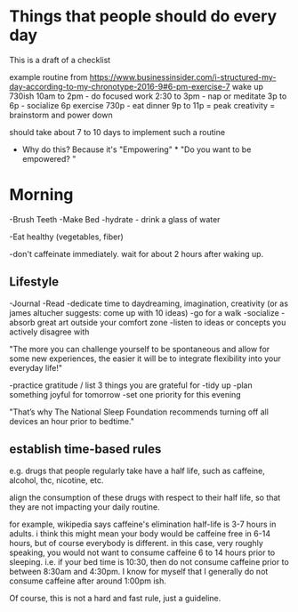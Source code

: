 
# Things that people should do every day

This is a draft of a checklist


example routine from https://www.businessinsider.com/i-structured-my-day-according-to-my-chronotype-2016-9#6-pm-exercise-7
wake up 730ish
10am to 2pm - do focused work
2:30 to 3pm - nap or meditate
3p to 6p - socialize
6p exercise
730p - eat dinner
9p to 11p = peak creativity = brainstorm and power down

should take about 7 to 10 days to implement such a routine

* Why do this?  Because it's "Empowering" *
"Do you want to be empowered? "

# Morning
-Brush Teeth
-Make Bed
-hydrate - drink a glass of water

-Eat healthy (vegetables, fiber)

-don't caffeinate immediately.  wait for about 2 hours after waking up.





## Lifestyle
-Journal
-Read
-dedicate time to daydreaming, imagination, creativity (or as james altucher suggests:  come up with 10 ideas)
-go for a walk
-socialize
-absorb great art outside your comfort zone
-listen to ideas or concepts you actively disagree with

"The more you can challenge yourself to be spontaneous and allow for some new experiences, the easier it will be to integrate flexibility into your everyday life!"

-practice gratitude / list 3 things you are grateful for
-tidy up
-plan something joyful for tomorrow
-set one priority for this evening





"That’s why The National Sleep Foundation recommends turning off all devices an hour prior to bedtime."




## establish time-based rules

e.g. drugs that people regularly take have a half life, such as caffeine, alcohol, thc, nicotine, etc.

align the consumption of these drugs with respect to their half life, so that they are not impacting your daily routine.

for example, wikipedia says caffeine's elimination half-life is 3-7 hours in adults.  i think this might mean your body would be caffeine free in 6-14 hours, but of course everybody is different.
in this case, very roughly speaking, you would not want to consume caffeine 6 to 14 hours prior to sleeping.
i.e. if your bed time is 10:30, then do not consume caffeine prior to between 8:30am and 4:30pm.  I know for myself that I generally do not consume caffeine after around 1:00pm ish.  

Of course, this is not a hard and fast rule, just a guideline.

